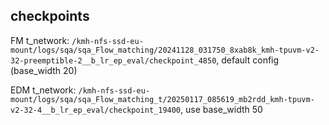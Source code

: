 ## checkpoints

FM t_network: `/kmh-nfs-ssd-eu-mount/logs/sqa/sqa_Flow_matching/20241128_031750_8xab8k_kmh-tpuvm-v2-32-preemptible-2__b_lr_ep_eval/checkpoint_4850`, default config (base_width 20)

EDM t_network: `/kmh-nfs-ssd-eu-mount/logs/sqa/sqa_Flow_matching_t/20250117_085619_mb2rdd_kmh-tpuvm-v2-32-4__b_lr_ep_eval/checkpoint_19400`, use base_width 50